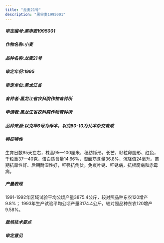 ```yaml
---
title: "龙麦21号"
description: "黑审麦1995001"
---
```

##### 审定编号:黑审麦1995001

##### 作物名称:小麦

##### 品种名称:龙麦21号

##### 审定年份:1995

##### 审定单位:黑龙江省

##### 育种者:黑龙江省农科院作物育种所

##### 申请者:黑龙江省农科院作物育种所

##### 品种来源:以克旱6号为母本，以克80-10为父本杂交育成

##### 特征特性
生育日数85天左右，株高95—100厘米，穗纺锤形，长芒，籽粒卵圆形、红色，千粒重37—40克，蛋白质含量14.66%，湿面筋含量36.8%，沉降值24毫升。苗期抗旱性好、后期耐湿性好，秆强抗倒伏。免疫叶锈、秆锈病，抗根腐病和赤霉病。

##### 产量表现
1991-1992年区域试验平均公顷产量3875.4公斤，较对照品种东农120增产9.8%； 1993年生产试验平均公顷产量3174.4公斤，较对照品种东农120增产9.58%。

##### 栽培技术要点


##### 审定意见

